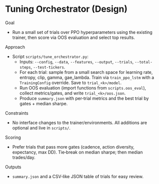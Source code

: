# Tuning Orchestrator (Design)

Goal
- Run a small set of trials over PPO hyperparameters using the existing trainer, then score via OOS evaluation and select top results.

Approach
- Script `scripts/tune_orchestrator.py`:
  - Inputs: `--config`, `--data`, `--features`, `--output`, `--trials`, `--total-steps`, `--test-tickers`.
  - For each trial: sample from a small search space for learning rate, entropy, clip, gamma, gae_lambda. Train via `train_ppo_lstm` with a `TrainingConfig` override. Save to `trial_<k>/model`.
  - Run OOS evaluation (import functions from `scripts.oos_eval`), collect metrics/gates, and write `trial_<k>/oos.json`.
  - Produce `summary.json` with per‑trial metrics and the best trial by gates + median sharpe.

Constraints
- No interface changes to the trainer/environments. All additions are optional and live in `scripts/`.

Scoring
- Prefer trials that pass more gates (cadence, action diversity, expectancy, max DD). Tie‑break on median sharpe; then median trades/day.

Outputs
- `summary.json` and a CSV‑like JSON table of trials for easy review.
